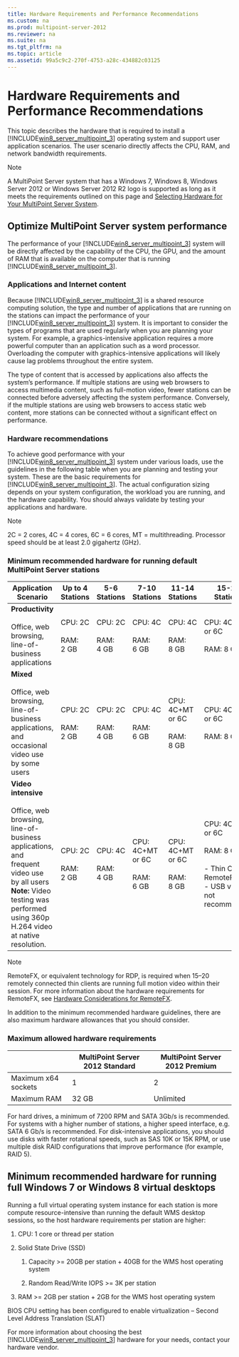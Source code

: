 ```yaml
---
title: Hardware Requirements and Performance Recommendations
ms.custom: na
ms.prod: multipoint-server-2012
ms.reviewer: na
ms.suite: na
ms.tgt_pltfrm: na
ms.topic: article
ms.assetid: 99a5c9c2-270f-4753-a28c-434882c03125
---
```

# Hardware Requirements and Performance Recommendations
This topic describes the hardware that is required to install a [!INCLUDE[win8_server_multipoint_3](../Token/win8_server_multipoint_3_md.md)] operating system and support user application scenarios. The user scenario directly affects the CPU, RAM, and network bandwidth requirements.  
  
> [!NOTE]  
> A MultiPoint Server system that has a Windows 7, Windows 8, Windows Server 2012 or Windows Server 2012 R2 logo is supported as long as it meets the requirements outlined on this page and [Selecting Hardware for Your MultiPoint Server System](../Topic/Selecting-Hardware-for-Your-MultiPoint-Server-System.md).  
  
## <a name="BKMK_OptimizeMultiPointServerSystemPerformance"></a>Optimize MultiPoint Server system performance  
The performance of your [!INCLUDE[win8_server_multipoint_3](../Token/win8_server_multipoint_3_md.md)] system will be directly affected by the capability of the CPU, the GPU, and the amount of RAM that is available on the computer that is running [!INCLUDE[win8_server_multipoint_3](../Token/win8_server_multipoint_3_md.md)].  
  
### <a name="BKMK_TypeandNumberofInstancesofApplicationsandInternetContent"></a>Applications and Internet content  
Because [!INCLUDE[win8_server_multipoint_3](../Token/win8_server_multipoint_3_md.md)] is a shared resource computing solution, the type and number of applications that are running on the stations can impact the performance of your [!INCLUDE[win8_server_multipoint_3](../Token/win8_server_multipoint_3_md.md)] system. It is important to consider the types of programs that are used regularly when you are planning your system. For example, a graphics\-intensive application requires a more powerful computer than an application such as a word processor. Overloading the computer with graphics\-intensive applications will likely cause lag problems throughout the entire system.  
  
The type of content that is accessed by applications also affects the system’s performance. If multiple stations are using web browsers to access multimedia content, such as full\-motion video, fewer stations can be connected before adversely affecting the system performance. Conversely, if the multiple stations are using web browsers to access static web content, more stations can be connected without a significant effect on performance.  
  
### Hardware recommendations  
To achieve good performance with your [!INCLUDE[win8_server_multipoint_3](../Token/win8_server_multipoint_3_md.md)] system under various loads, use the guidelines in the following table when you are planning and testing your system. These are the basic requirements for [!INCLUDE[win8_server_multipoint_3](../Token/win8_server_multipoint_3_md.md)]. The actual configuration sizing depends on your system configuration, the workload you are running, and the hardware capability. You should always validate by testing your applications and hardware.  
  
> [!NOTE]  
> 2C \= 2 cores, 4C \= 4 cores, 6C \= 6 cores, MT \= multithreading. Processor speed should be at least 2.0 gigahertz \(GHz\).  
  
### Minimum recommended hardware for running default MultiPoint Server stations  
  
|Application Scenario|Up to 4 Stations|5\-6 Stations|7\-10 Stations|11\-14 Stations|15\-20 Stations|  
|------------------------|--------------------|-----------------|------------------|-------------------|-------------------|  
|**Productivity**<br /><br />Office, web browsing, line\-of\-business applications|CPU: 2C<br /><br />RAM: 2 GB|CPU: 2C<br /><br />RAM: 4 GB|CPU: 4C<br /><br />RAM: 6 GB|CPU: 4C<br /><br />RAM: 8 GB|CPU: 4C\+MT or 6C<br /><br />RAM: 8 GB|  
|**Mixed**<br /><br />Office, web browsing, line\-of\-business applications,  and occasional video use by some users|CPU: 2C<br /><br />RAM: 2 GB|CPU: 2C<br /><br />RAM: 4 GB|CPU: 4C<br /><br />RAM: 6 GB|CPU: 4C\+MT or 6C<br /><br />RAM: 8 GB|CPU: 4C\+MT or 6C<br /><br />RAM: 8 GB|  
|**Video intensive**<br /><br />Office, web browsing, line\-of\-business applications,  and frequent video use by all users **Note:** Video testing was performed using 360p H.264 video at native resolution.|CPU: 2C<br /><br />RAM: 2 GB|CPU: 4C<br /><br />RAM: 4 GB|CPU: 4C\+MT or 6C<br /><br />RAM: 6 GB|CPU: 4C\+MT or 6C<br /><br />RAM: 8 GB|CPU: 4C\+MT or 6C<br /><br />RAM: 8 GB<br /><br />-   Thin Client: RemoteFX<br />-   USB video not recommended|  
  
> [!NOTE]  
> RemoteFX, or equivalent technology for RDP, is required when 15–20 remotely connected thin clients are running full motion video within their session. For more information about the hardware requirements for RemoteFX, see [Hardware Considerations for RemoteFX](http://go.microsoft.com/fwlink/?LinkId=211310).  
  
In addition to the minimum recommended hardware guidelines, there are also maximum hardware allowances that you should consider.  
  
### Maximum allowed hardware requirements  
  
||MultiPoint Server 2012 Standard|MultiPoint Server 2012 Premium|  
|-|-----------------------------------|----------------------------------|  
|Maximum x64 sockets|1|2|  
|Maximum RAM|32 GB|Unlimited|  
  
For hard drives, a minimum of 7200 RPM and SATA 3Gb\/s is recommended. For systems with a higher number of stations, a higher speed interface, e.g. SATA 6 Gb\/s is recommended. For disk\-intensive applications, you should use disks with faster rotational speeds, such as SAS 10K or 15K RPM, or use multiple disk RAID configurations that improve performance \(for example, RAID 5\).  
  
## Minimum recommended hardware for running full Windows 7 or Windows 8 virtual desktops  
Running a full virtual operating system instance for each station is more compute resource\-intensive than running the default WMS desktop sessions, so the host hardware requirements per station are higher:  
  
1.  CPU: 1 core or thread per station  
  
2.  Solid State Drive \(SSD\)  
  
    1.  Capacity >\= 20GB per station \+ 40GB for the WMS host operating system  
  
    2.  Random Read\/Write IOPS >\= 3K per station  
  
3.  RAM >\= 2GB per station \+ 2GB for the WMS host operating system  
  
BIOS CPU setting has been configured to enable virtualization – Second Level Address Translation \(SLAT\)  
  
For more information about choosing the best [!INCLUDE[win8_server_multipoint_3](../Token/win8_server_multipoint_3_md.md)] hardware for your needs, contact your hardware vendor.  
  
